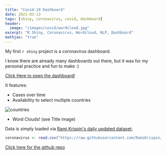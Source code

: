 ```yaml
---
title: "Covid-19 Dashboard"
date: 2021-03-13
tags: [shiny, coronavirus, covid, dashboard]
header:
  image: "/images/covid/wordcloud.jpg"
excerpt: "R Shiny, Coronavirus, Wordcloud, NLP, Dashboard"
mathjax: "true"
---
```


My first `r shiny` project is a coronavirus dashboard.

I know there are already many dashboards out there, but it was for my personal practice and fun to make :) 


[Click Here to open the dashboard!](https://glaswasser.shinyapps.io/Covid19/)



It features:

* Cases over time
* Availability to select multiple countries
<img src="{{ site.url }}{{ site.baseurl }}/images/covid/countries.jpg" alt="countries">

* Word Clouds! (see Title image)





Data is simply loaded via [Rami Krispin's daily updated dataset:](https://github.com/RamiKrispin/coronavirus)

```r
coronavirus <- read.csv("https://raw.githubusercontent.com/RamiKrispin/coronavirus/master/csv/coronavirus.csv", stringsAsFactors = FALSE)
```

[Click here for the github repo](https://github.com/glaswasser/shiny-projects/tree/master/Covid_December20)

